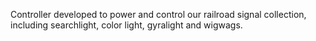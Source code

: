 Controller developed to power and control our railroad signal collection, including searchlight, color light, gyralight and wigwags.
